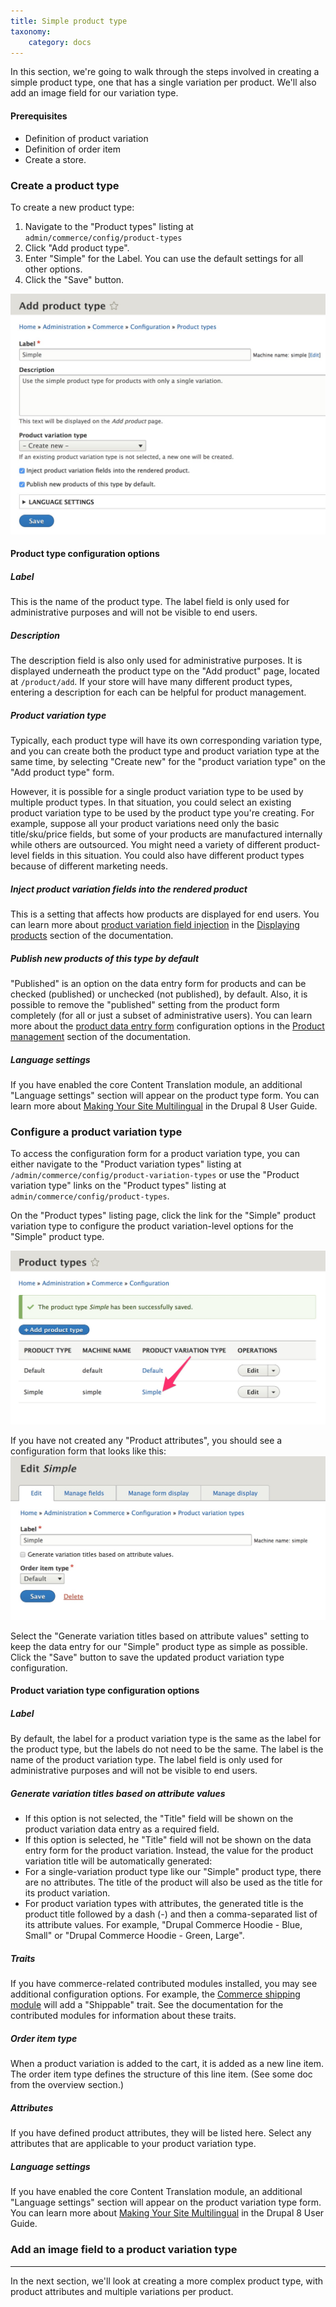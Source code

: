 ```yaml
---
title: Simple product type
taxonomy:
    category: docs
---
```


In this section, we're going to walk through the steps involved in creating a simple product type, one that has a single variation per product. We'll also add an image field for our variation type.

#### Prerequisites
- Definition of product variation
- Definition of order item
- Create a store.

### Create a product type
To create a new product type:
1. Navigate to the "Product types" listing at `admin/commerce/config/product-types`
2. Click "Add product type".
3. Enter "Simple" for the Label. You can use the default settings for all other options.
4. Click the "Save" button.

![Simple product type creation](../../images/simple-product-type-1.jpg)

#### Product type configuration options
##### Label
This is the name of the product type. The label field is only used for administrative purposes and will not be visible to end users.

##### Description
The description field is also only used for administrative purposes. It is displayed underneath the product type  on the "Add product" page, located at `/product/add`. If your store will have many different product types, entering a description for each can be helpful for product management.

##### Product variation type
Typically, each product type will have its own corresponding variation type, and you can create both the product type and product variation type at the same time, by selecting "Create new" for the "product variation type" on the "Add product type" form.

However, it is possible for a single product variation type to be used by multiple product types. In that situation, you could select an existing product variation type to be used by the product type you're creating. For example, suppose all your product variations need only the basic title/sku/price fields, but some of your products are manufactured internally while others are outsourced. You might need a variety of different product-level fields in this situation. You could also have different product types because of different marketing needs.

##### Inject product variation fields into the rendered product
This is a setting that affects how products are displayed for end users. You can learn more about [product variation field injection](../../04.displaying-products/01.product-display) in the [Displaying products](../../04.displaying-products) section of the documentation.

##### Publish new products of this type by default
"Published" is an option on the data entry form for products and can be checked (published) or unchecked (not published), by default. Also, it is possible to remove the "published" setting from the product form completely (for all or just a subset of administrative users). You can learn more about the [product data entry form](../../03.product-management/02.product-data-entry) configuration options in the [Product management](../../03.product-management) section of the documentation.

##### Language settings
If you have enabled the core Content Translation module, an additional "Language settings" section will appear on the product type form. You can learn more about [Making Your Site Multilingual] in the  Drupal 8 User Guide.

### Configure a product variation type
To access the configuration form for a product variation type, you can either navigate to the "Product variation types" listing at `/admin/commerce/config/product-variation-types` or use the "Product variation type" links on the "Product types" listing at `admin/commerce/config/product-types`.

On the "Product types" listing page, click the link for the "Simple" product variation type to configure the product variation-level options for the "Simple" product type.

![Product types listing](../../images/simple-product-type-2.jpg)

If you have not created any "Product attributes", you should see a configuration form that looks like this:
![Configure product variation type](../../images/simple-product-type-3.jpg)

Select the "Generate variation titles based on attribute values" setting to keep the data entry for our "Simple" product type as simple as possible. Click the "Save" button to save the updated product variation type configuration.

#### Product variation type configuration options
##### Label
By default, the label for a product variation type is the same as the label for the product type, but the labels do not need to be the same. The label is the name of the product variation type. The label field is only used for administrative purposes and will not be visible to end users.

##### Generate variation titles based on attribute values
- If this option is not selected, the "Title" field will be shown on the product variation data entry as a required field.
- If this option is selected, he "Title" field will not be shown on the data entry form for the product variation. Instead, the value for the product variation title will be automatically generated:
 - For a single-variation product type like our "Simple" product type, there are no attributes. The title of the product will also be used as the title for its product variation.
 - For product variation types with attributes, the generated title is the product title followed by a dash (-) and then a comma-separated list of its attribute values. For example, "Drupal Commerce Hoodie - Blue, Small" or "Drupal Commerce Hoodie - Green, Large".

##### Traits
If you have commerce-related contributed modules installed, you may see additional configuration options. For example, the [Commerce shipping module] will add a "Shippable" trait. See the documentation for the contributed modules for information about these traits.

##### Order item type
When a product variation is added to the cart, it is added as a new line item. The order item type defines the structure of this line item. (See some doc from the overview section.)

##### Attributes
If you have defined product attributes, they will be listed here. Select any attributes that are applicable to your product variation type.

##### Language settings
If you have enabled the core Content Translation module, an additional "Language settings" section will appear on the product variation type form. You can learn more about [Making Your Site Multilingual] in the  Drupal 8 User Guide.

### Add an image field to a product variation type

---
In the next section, we'll look at creating a more complex product type, with product attributes and multiple variations per product.

[Making Your Site Multilingual]: https://www.drupal.org/docs/user_guide/en/multilingual-chapter.html
[Commerce shipping module]: https://www.drupal.org/project/commerce_shipping

